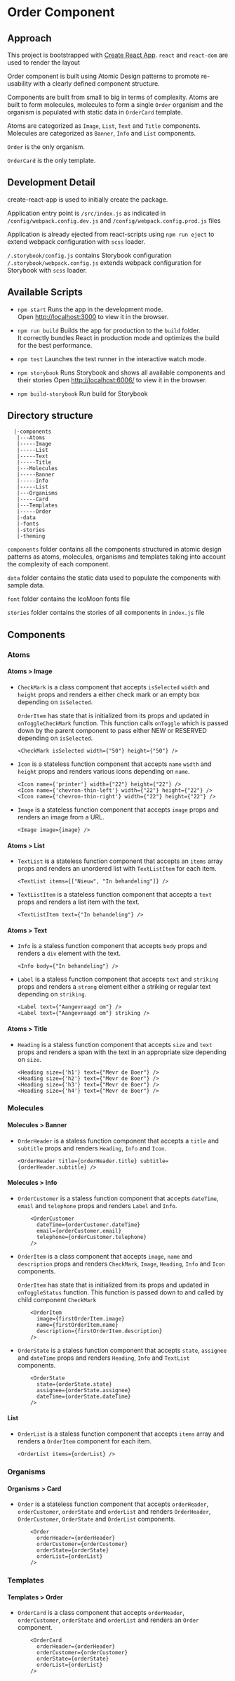 # Order Component

## Approach
This project is bootstrapped with [Create React App](https://github.com/facebookincubator/create-react-app).
`react` and `react-dom` are used to render the layout

Order component is built using Atomic Design patterns to promote re-usability with a clearly defined component structure.

Components are built from small to big in terms of complexity. Atoms are built to form molecules,
molecules to form a single `Order` organism and the organism is populated with static data in
`OrderCard` template.

Atoms are categorized as `Image`, `List`, `Text` and `Title` components.
Molecules are categorized as `Banner`, `Info` and `List` components.

`Order` is the only organism.

`OrderCard` is the only template.

## Development Detail
create-react-app is used to initially create the package.

Application entry point is `/src/index.js` as indicated in `/config/webpack.config.dev.js` and `/config/webpack.config.prod.js` files

Application is already ejected from react-scripts using `npm run eject` to extend webpack configuration with
`scss` loader.

`/.storybook/config.js` contains Storybook configuration
`/.storybook/webpack.config.js` extends webpack configuration for Storybook with `scss` loader.


## Available Scripts

- `npm start`
Runs the app in the development mode.<br>
Open [http://localhost:3000](http://localhost:3000) to view it in the browser.

- `npm run build`
Builds the app for production to the `build` folder.<br>
It correctly bundles React in production mode and optimizes the build for the best performance.

- `npm test`
Launches the test runner in the interactive watch mode.

- `npm storybook`
Runs Storybook and shows all available components and their stories
Open [http://localhost:6006/](http://localhost:6006/) to view it in the browser.

- `npm build-storybook` Run build for Storybook

## Directory structure
```
  |-components
   |---Atoms
   |-----Image
   |-----List
   |-----Text
   |-----Title
   |---Molecules
   |-----Banner
   |-----Info
   |-----List
   |---Organisms
   |-----Card
   |---Templates
   |-----Order
   |-data
   |-fonts
   |-stories
   |-theming
```

`components` folder contains all the components structured in atomic design patterns
as atoms, molecules, organisms and templates taking into account the complexity of each component.

`data` folder contains the static data used to populate the components with sample data.

`font` folder contains the IcoMoon fonts file

`stories` folder contains the stories of all components in `index.js` file

## Components

### Atoms

#### Atoms > Image
- `CheckMark` is a class component that accepts `isSelected` `width` and `height` props and renders a either check mark or an empty box depending on `isSelected`.

  `OrderItem` has state that is initialized from its props and updated in `onToggleCheckMark` function.
    This function calls `onToggle` which is passed down by the parent component to pass either NEW or RESERVED depending on `isSelected`.

  ```
  <CheckMark isSelected width={"50"} height={"50"} />
  ```

- `Icon` is a stateless function component that accepts `name` `width` and `height` props and renders
  various icons depending on `name`.
  ```
  <Icon name={'printer'} width={"22"} height={"22"} />
  <Icon name={'chevron-thin-left'} width={"22"} height={"22"} />
  <Icon name={'chevron-thin-right'} width={"22"} height={"22"} />
  ```

- `Image` is a stateless function component that accepts `image` props and renders an image from a URL.
  ```
  <Image image={image} />
  ```

#### Atoms > List
- `TextList` is a stateless function component that accepts an `items` array props and renders
  an unordered list with `TextListItem` for each item.
  ```
  <TextList items={["Nieuw", "In behandeling"]} />
  ```

- `TextListItem` is a stateless function component that accepts a `text` props and renders
  a list item with the text.
  ```
  <TextListItem text={"In behandeling"} />
  ```

#### Atoms > Text
- `Info` is a staless function component that accepts `body` props and renders a `div` element with the text.
  ```
  <Info body={"In behandeling"} />
  ```

- `Label` is a staless function component that accepts `text` and `striking` props and renders a `strong`
  element either a striking or regular text depending on `striking`.
  ```
  <Label text={"Aangevraagd om"} />
  <Label text={"Aangevraagd om"} striking />
  ```

#### Atoms > Title
- `Heading`  is a staless function component that accepts `size` and `text` props and renders a span
  with the text in an appropriate size depending on `size`.
  ```
  <Heading size={'h1'} text={"Mevr de Boer"} />
  <Heading size={'h2'} text={"Mevr de Boer"} />
  <Heading size={'h3'} text={"Mevr de Boer"} />
  <Heading size={'h4'} text={"Mevr de Boer"} />
  ```

### Molecules

#### Molecules > Banner
- `OrderHeader` is a staless function component that accepts a `title` and `subtitle` props and renders
  `Heading`, `Info` and `Icon`.
  ```
  <OrderHeader title={orderHeader.title} subtitle={orderHeader.subtitle} />
  ```

#### Molecules > Info
- `OrderCustomer` is a staless function component that accepts `dateTime`, `email` and `telephone` props and renders
  `Label` and `Info`.
  ```
      <OrderCustomer
        dateTime={orderCustomer.dateTime}
        email={orderCustomer.email}
        telephone={orderCustomer.telephone}
      />
  ```

- `OrderItem` is a class component that accepts `image`, `name` and `description` props and renders
  `CheckMark`, `Image`, `Heading`, `Info` and `Icon` components.

  `OrderItem` has state that is initialized from its props and updated in `onToggleStatus` function.
  This function is passed down to and called by child component `CheckMark`
  ```
      <OrderItem
        image={firstOrderItem.image}
        name={firstOrderItem.name}
        description={firstOrderItem.description}
      />
  ```

- `OrderState` is a staless function component that accepts `state`, `assignee` and `dateTime` props and renders
  `Heading`, `Info` and `TextList` components.
  ```
      <OrderState
        state={orderState.state}
        assignee={orderState.assignee}
        dateTime={orderState.dateTime}
      />
  ```

#### List
- `OrderList` is a staless function component that accepts `items` array and renders a `OrderItem` component for each item.
  ```
  <OrderList items={orderList} />
  ```

### Organisms
#### Organisms > Card
- `Order` is a stateless function component that accepts `orderHeader`, `orderCustomer`, `orderState` and `orderList` and renders
  `OrderHeader`, `OrderCustomer`, `OrderState` and `OrderList` components.
  ```
      <Order
        orderHeader={orderHeader}
        orderCustomer={orderCustomer}
        orderState={orderState}
        orderList={orderList}
      />
  ```

### Templates
#### Templates > Order
- `OrderCard` is a class component that accepts `orderHeader`, `orderCustomer`, `orderState` and `orderList` and renders
  an `Order` component.
  ```
      <OrderCard
        orderHeader={orderHeader}
        orderCustomer={orderCustomer}
        orderState={orderState}
        orderList={orderList}
      />
  ```
